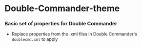 # Double-Commander-theme

### Basic set of properties for Double Commander
* Replace properties from the .xml files in Double Commander's `doublecmd.xml` to apply
